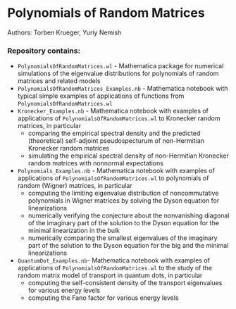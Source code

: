 # Polynomials of Random Matrices

Authors: Torben Krueger, Yuriy Nemish

### Repository contains:
- `PolynomialsOfRandomMatrices.wl` - Mathematica package for numerical simulations of the eigenvalue distributions for polynomials of random matrices and related models
- `PolynomialsOfRandomMatrices_Examples.nb` - Mathematica notebook with typical simple examples of applications of functions from `PolynomialsOfRandomMatrices.wl`
- `Kronecker_Examples.nb` - Mathematica notebook with examples of applications of `PolynomialsOfRandomMatrices.wl` to Kronecker random matrices, in particular
  - comparing the empirical spectral density and the predicted (theoretical) self-adjoint pseudospecturum of non-Hermitian Kronecker random matrices
  - simulating the empirical spectral density of non-Hermitian Kronecker random matrices with nonnormal expectations
- `Polynomials_Examples.nb` - Mathematica notebook with examples of applications of `PolynomialsOfRandomMatrices.wl` to polynomials of random (Wigner) matrices, in particular
  - computing the limiting eigenvalue distribution of noncommutative polynomials in Wigner matrices by solving the Dyson equation for linearizations
  - numerically verifying the conjecture about the nonvanishing diagonal of the imaginary part of the solution to the Dyson equation for the minimal linearization in the bulk
  - numerically comparing the smallest eigenvalues of the imaginary part of the solution to the Dyson equation for the big and the minimal linearizations
- `QuantumDot_Examples.nb`- Mathematica notebook with examples of applications of `PolynomialsOfRandomMatrices.wl` to the study of the random matrix model of transport in quantum dots, in particular
  - computing the self-consistent density of the transport eigenvalues for various energy levels
  - computing the Fano factor for various energy levels